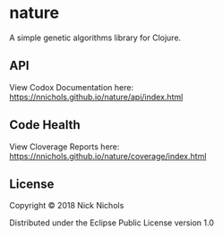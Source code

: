 # nature

A simple genetic algorithms library for Clojure.

## API

View Codox Documentation here: https://nnichols.github.io/nature/api/index.html

## Code Health

View Cloverage Reports here: https://nnichols.github.io/nature/coverage/index.html

## License

Copyright © 2018 Nick Nichols

Distributed under the Eclipse Public License version 1.0
